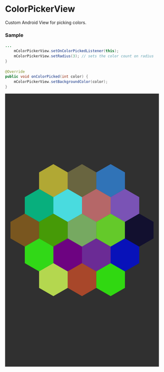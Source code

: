 # ColorPickerView
Custom Android View for picking colors.
### Sample
```java
...
    mColorPickerView.setOnColorPickedListener(this);
    mColorPickerView.setRadius(3); // sets the color count on radius
}

@Override
public void onColorPicked(int color) {
    mColorPickerView.setBackgroundColor(color);
}
```
![Screenshot](screenshot.png)
